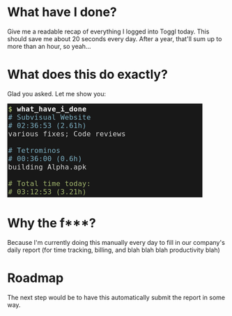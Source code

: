 # What have I done?

Give me a readable recap of everything I logged into Toggl today.
This should save me about 20 seconds every day. After a year, that'll sum up to more than an hour, so yeah...

# What does this do exactly?

Glad you asked. Let me show you:

![terminal screenshot](screenshot.png)

# Why the f***?

Because I'm currently doing this manually every day to fill in our company's daily report (for time tracking, billing, and blah blah <corporate giberish> blah productivity blah)

# Roadmap

The next step would be to have this automatically submit the report in some way.
